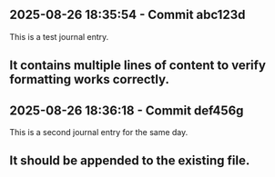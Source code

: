 ## 2025-08-26 18:35:54 - Commit abc123d

This is a test journal entry.

It contains multiple lines of content to verify formatting works correctly.
---

## 2025-08-26 18:36:18 - Commit def456g

This is a second journal entry for the same day.

It should be appended to the existing file.
---

